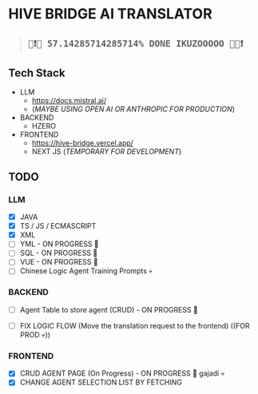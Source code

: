 # HIVE BRIDGE AI TRANSLATOR

> ## **`📢❗🚨 57.14285714285714% DONE IKUZOOOOO 🚨📢❗`** 



## Tech Stack

- LLM
  - https://docs.mistral.ai/ 
  - (*MAYBE USING OPEN AI OR ANTHROPIC FOR PRODUCTION*)
- BACKEND 
  - HZERO
- FRONTEND
  - https://hive-bridge.vercel.app/
  - NEXT JS (*TEMPORARY FOR DEVELOPMENT*)



## TODO

### LLM

- [x] JAVA
- [x] TS / JS / ECMASCRIPT
- [x] XML
- [ ] YML - ON PROGRESS 🚨
- [ ] SQL - ON PROGRESS 🚨
- [ ] VUE - ON PROGRESS 🚨
- [ ] Chinese Logic Agent Training Prompts 💀

### BACKEND

- [ ] Agent Table to store agent (CRUD) - ON PROGRESS 🚨
- [ ] FIX LOGIC FLOW (Move the translation request to the frontend) ((FOR PROD 💀))



### FRONTEND

- [x] CRUD AGENT PAGE (On Progress) - ON PROGRESS 🚨 gajadi 💀
- [x] CHANGE AGENT SELECTION LIST BY FETCHING
